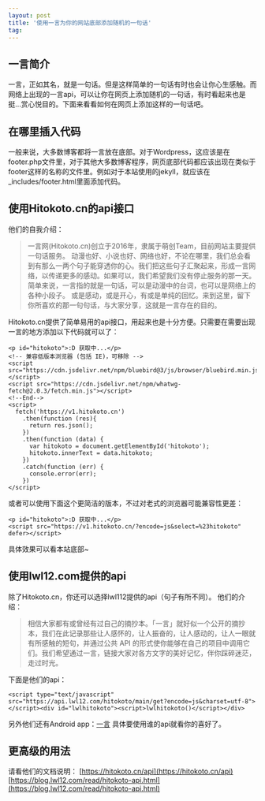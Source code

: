 ```yaml
---
layout: post
title: '使用一言为你的网站底部添加随机的一句话'
tag: 
---
```


## 一言简介

一言，正如其名，就是一句话。但是这样简单的一句话有时也会让你心生感触。而网络上出现的一言api，可以让你在网页上添加随机的一句话，有时看起来也是挺...赏心悦目的。下面来看看如何在网页上添加这样的一句话吧。

## 在哪里插入代码

一般来说，大多数博客都将一言放在底部。对于Wordpress，这应该是在footer.php文件里，对于其他大多数博客程序，网页底部代码都应该出现在类似于footer这样的名称的文件里。例如对于本站使用的jekyll，就应该在_includes/footer.html里面添加代码。

## 使用Hitokoto.cn的api接口

他们的自我介绍：

> 一言网(Hitokoto.cn)创立于2016年，隶属于萌创Team，目前网站主要提供一句话服务。 
> 动漫也好、小说也好、网络也好，不论在哪里，我们总会看到有那么一两个句子能穿透你的心。我们把这些句子汇聚起来，形成一言网络，以传递更多的感动。如果可以，我们希望我们没有停止服务的那一天。
> 简单来说，一言指的就是一句话，可以是动漫中的台词，也可以是网络上的各种小段子。
> 或是感动，或是开心，有或是单纯的回忆。来到这里，留下你所喜欢的那一句句话，与大家分享，这就是一言存在的目的。

Hitokoto.cn提供了简单易用的api接口，用起来也是十分方便。只需要在需要出现一言的地方添加以下代码就可以了：

    <p id="hitokoto">:D 获取中...</p>
    <!-- 兼容低版本浏览器 (包括 IE)，可移除 -->
    <script src="https://cdn.jsdelivr.net/npm/bluebird@3/js/browser/bluebird.min.js"></script>
    <script src="https://cdn.jsdelivr.net/npm/whatwg-fetch@2.0.3/fetch.min.js"></script>
    <!--End-->
    <script>
      fetch('https://v1.hitokoto.cn')
        .then(function (res){
          return res.json();
        })
        .then(function (data) {
          var hitokoto = document.getElementById('hitokoto');
          hitokoto.innerText = data.hitokoto; 
        })
        .catch(function (err) {
          console.error(err);
        })
    </script>
    
或者可以使用下面这个更简洁的版本，不过对老式的浏览器可能兼容性更差：

    <p id="hitokoto">:D 获取中...</p>
    <script src="https://v1.hitokoto.cn/?encode=js&select=%23hitokoto" defer></script>
    
具体效果可以看本站底部~

## 使用lwl12.com提供的api

除了Hitokoto.cn，你还可以选择lwl112提供的api（句子有所不同）。
他们的介绍：

> 相信大家都有或曾经有过自己的摘抄本。「一言」就好似一个公开的摘抄本，我们在此记录那些让人感怀的，让人振奋的，让人感动的，让人一眼就有所感触的短句，并通过公共 API 的形式使你能够在自己的项目中调用它们。我们希望通过一言，链接大家对各方文字的美好记忆，伴你踩碎迷茫，走过时光。

下面是他们的api：

    <script type="text/javascript" src="https://api.lwl12.com/hitokoto/main/get?encode=js&charset=utf-8"></script><div id="lwlhitokoto"><script>lwlhitokoto()</script></div>

另外他们还有Android app：[一言](https://www.coolapk.com/apk/com.hitokoto)
具体要使用谁的api就看你的喜好了。

## 更高级的用法
请看他们的文档说明：
[https://hitokoto.cn/api](https://hitokoto.cn/api)
[https://blog.lwl12.com/read/hitokoto-api.html](https://blog.lwl12.com/read/hitokoto-api.html)
